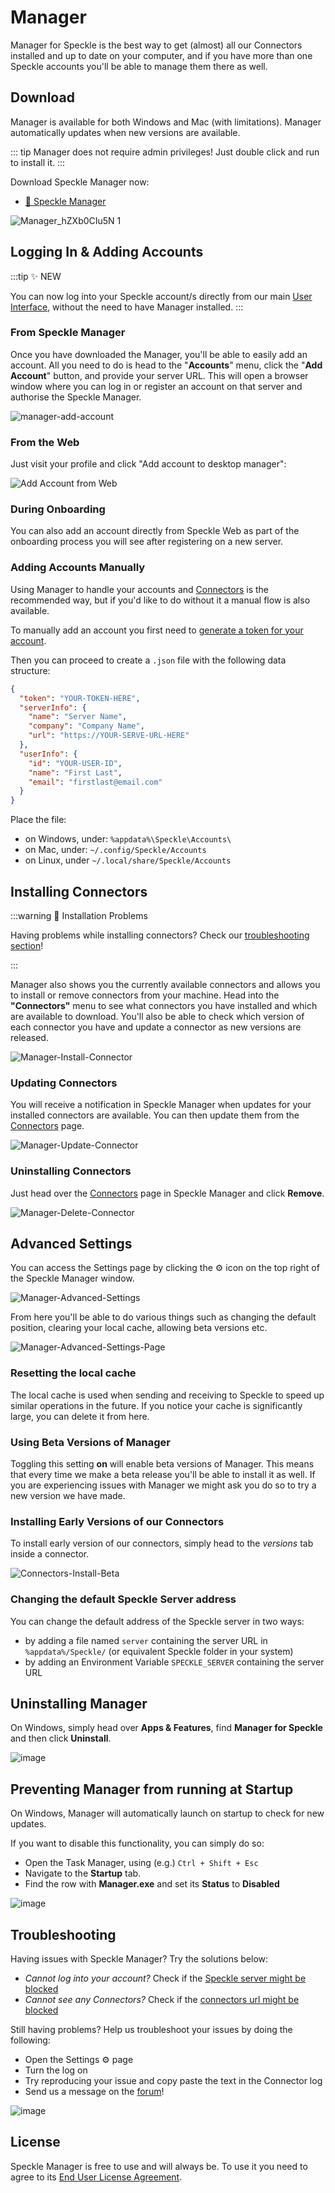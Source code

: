 # Manager

Manager for Speckle is the best way to get (almost) all our Connectors installed and up to date on your computer, and if you have more than one Speckle accounts you'll be able to manage them there as well.

## Download

Manager is available for both Windows and Mac (with limitations).
Manager automatically updates when new versions are available.

::: tip
Manager does not require admin privileges! Just double click and run to install it.
:::

Download Speckle Manager now:

- [🔽 Speckle Manager](https://speckle.systems/download/)

![Manager_hZXb0CIu5N 1](https://user-images.githubusercontent.com/51519350/186161062-70f7a7de-c215-4410-9aa7-5f7158b357f0.png)

## Logging In & Adding Accounts

:::tip ✨ NEW

You can now log into your Speckle account/s directly from our main [User Interface](/user/ui2), without the need to have Manager installed.
:::

### From Speckle Manager

Once you have downloaded the Manager, you'll be able to easily add an account. All you need to do is head to the "**Accounts**" menu, click the "**Add Account**" button, and provide your server URL. This will open a browser window where you can log in or register an account on that server and authorise the Speckle Manager.

![manager-add-account](https://user-images.githubusercontent.com/51519350/186378731-2e996b5f-6ef1-4560-b2dd-7e1c3ec5d3ea.png)

### From the Web

Just visit your profile and click "Add account to desktop manager":

![Add Account from Web](https://user-images.githubusercontent.com/51519350/186384404-709a9af4-179e-4a98-8411-abb4223d4563.png)

### During Onboarding

You can also add an account directly from Speckle Web as part of the onboarding process you will see after registering on a new server.

### Adding Accounts Manually

Using Manager to handle your accounts and [Connectors](/#connectors) is the recommended way, but if you'd like to do without it a manual flow is also available.

To manually add an account you first need to [generate a token for your account](/dev/tokens).

Then you can proceed to create a `.json` file with the following data structure:

```json
{
  "token": "YOUR-TOKEN-HERE",
  "serverInfo": {
    "name": "Server Name",
    "company": "Company Name",
    "url": "https://YOUR-SERVE-URL-HERE"
  },
  "userInfo": {
    "id": "YOUR-USER-ID",
    "name": "First Last",
    "email": "firstlast@email.com"
  }
}
```

Place the file:
- on Windows, under:  `%appdata%\Speckle\Accounts\` 
- on Mac, under: `~/.config/Speckle/Accounts`
- on Linux, under `~/.local/share/Speckle/Accounts`

## Installing Connectors

:::warning 🤔 Installation Problems

Having problems while installing connectors? Check our [troubleshooting section](/user/manager.html#troubleshooting)!

:::

Manager also shows you the currently available connectors and allows you to install or remove connectors from your machine. Head into the **"Connectors"** menu to see what connectors you have installed and which are available to download. You'll also be able to check which version of each connector you have and update a connector as new versions are released.

![Manager-Install-Connector](https://user-images.githubusercontent.com/51519350/186389527-af5220c8-0cd8-4ab5-9c8d-31c16340b2ab.gif)

### Updating Connectors

You will receive a notification in Speckle Manager when updates for your installed connectors are available. You can then update them from the [Connectors](/#connectors) page.

![Manager-Update-Connector](https://user-images.githubusercontent.com/51519350/186390609-8f2967f4-1b85-4d9b-8e4a-a7d53437dacd.gif)

### Uninstalling Connectors

Just head over the [Connectors](/#connectors) page in Speckle Manager and click **Remove**.

![Manager-Delete-Connector](https://user-images.githubusercontent.com/51519350/186391081-dd70cb38-ec87-43ed-983e-608710c93829.gif)

## Advanced Settings

You can access the Settings page by clicking the ⚙ icon on the top right of the Speckle Manager window.

![Manager-Advanced-Settings](https://user-images.githubusercontent.com/51519350/186392111-fda4cbc4-1ed9-4153-a1e2-82e0198d9c40.png)

From here you'll be able to do various things such as changing the default position, clearing your local cache, allowing beta versions etc.

![Manager-Advanced-Settings-Page](https://user-images.githubusercontent.com/51519350/186392354-f04e2b63-0b8a-44af-9b0d-2ec7add92245.png)

### Resetting the local cache

The local cache is used when sending and receiving to Speckle to speed up similar operations in the future. If you notice your cache is significantly large, you can delete it from here.

### Using Beta Versions of Manager

Toggling this setting **on** will enable beta versions of Manager. This means that every time we make a beta release you'll be able to install it as well.
If you are experiencing issues with Manager we might ask you do so to try a new version we have made.

### Installing Early Versions of our Connectors

To install early version of our connectors, simply head to the _versions_ tab inside a connector.

![Connectors-Install-Beta](https://user-images.githubusercontent.com/51519350/186392925-1263b0d4-48e7-4724-be89-c5d0a01e3506.gif)

### Changing the default Speckle Server address

You can change the default address of the Speckle server in two ways:

- by adding a file named `server` containing the server URL in `%appdata%/Speckle/` (or equivalent Speckle folder in your system)
- by adding an Environment Variable `SPECKLE_SERVER` containing the server URL

## Uninstalling Manager

On Windows, simply head over **Apps & Features**, find **Manager for Speckle** and then click **Uninstall**.

![image](https://user-images.githubusercontent.com/2679513/182909714-1a7f4815-949c-4557-870e-05ede9550f0c.png)

## Preventing Manager from running at Startup

On Windows, Manager will automatically launch on startup to check for new updates.

If you want to disable this functionality, you can simply do so:

- Open the Task Manager, using (e.g.) `Ctrl + Shift + Esc`
- Navigate to the **Startup** tab.
- Find the row with **Manager.exe** and set its **Status** to **Disabled**

![image](https://user-images.githubusercontent.com/2679513/182909877-e6e86778-7cb6-4c79-9a2e-687f49c9694f.png)

## Troubleshooting

Having issues with Speckle Manager? Try the solutions below:

- _Cannot log into your account?_ Check if the [Speckle server might be blocked](https://speckle.guide/user/FAQs.html#the-speckle-server-is-unreachable)
- _Cannot see any Connectors?_ Check if the [connectors url might be blocked](https://speckle.guide/user/FAQs.html#the-speckle-server-is-unreachable)

Still having problems? Help us troubleshoot your issues by doing the following:

- Open the Settings ⚙ page
- Turn the log on
- Try reproducing your issue and copy paste the text in the Connector log
- Send us a message on the [forum](https://speckle.community)!

![image](https://user-images.githubusercontent.com/2679513/182915726-ef32b867-0d44-4cf8-8d4e-2e110b836c84.png)

## License

Speckle Manager is free to use and will always be.
To use it you need to agree to its [End User License Agreement](https://speckle.systems/eula/).
